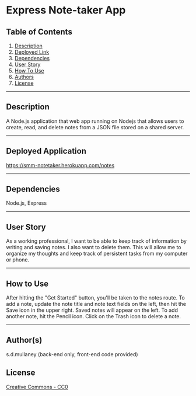 # Express Note-taker App
## Table of Contents
1. [Description](#description)
2. [Deployed Link](#deployed)
3. [Dependencies](#depends)
4. [User Story](#userstory)
5. [How To Use](#usage)
6. [Authors](#author)
7. [License](#license)

----------------
## Description

A Node.js application that web app running on Nodejs that allows users to create, read, and delete notes from a JSON file stored on a shared server.

----------------
## Deployed Application

https://smm-notetaker.herokuapp.com/notes

----------------
## Dependencies

Node.js, Express

----------------
## User Story

As a working professional, I want to be able to keep track of information by writing and saving notes. I also want to delete them. This will allow me to organize my thoughts and keep track of persistent tasks from my computer or phone.

----------------
## How to Use

After hitting the "Get Started" button, you'll be taken to the notes route. To add a note, update the note title and note text fields on the left, then hit the Save icon in the upper right. Saved notes will appear on the left. To add another note, hit the Pencil icon. Click on the Trash icon to delete a note.

----------------
## Author(s)

s.d.mullaney (back-end only, front-end code provided)
## License

[Creative Commons - CC0](http://creativecommons.org/publicdomain/zero/1.0/)
